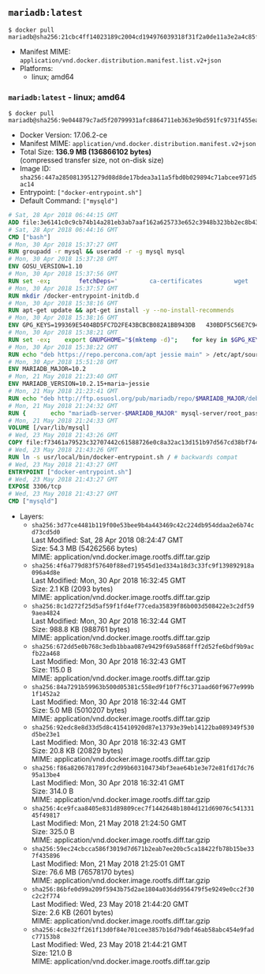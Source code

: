 ## `mariadb:latest`

```console
$ docker pull mariadb@sha256:21cbc4ff14023189c2004cd194976039318f31f2a0de11a3e2a4c85ff7c22fc1
```

-	Manifest MIME: `application/vnd.docker.distribution.manifest.list.v2+json`
-	Platforms:
	-	linux; amd64

### `mariadb:latest` - linux; amd64

```console
$ docker pull mariadb@sha256:9e044879c7ad5f20799931afc8864711eb363e9bd591fc9731f455eac8a2ffc8
```

-	Docker Version: 17.06.2-ce
-	Manifest MIME: `application/vnd.docker.distribution.manifest.v2+json`
-	Total Size: **136.9 MB (136866102 bytes)**  
	(compressed transfer size, not on-disk size)
-	Image ID: `sha256:447a2850813951279d08d8de17bdea3a11a5fbd0b029894c71abcee971d5ac14`
-	Entrypoint: `["docker-entrypoint.sh"]`
-	Default Command: `["mysqld"]`

```dockerfile
# Sat, 28 Apr 2018 06:44:15 GMT
ADD file:3e6141c0c9cb74b14a281eb3ab7aaf162a625733e652c3948b323bb2ec8b4343 in / 
# Sat, 28 Apr 2018 06:44:16 GMT
CMD ["bash"]
# Mon, 30 Apr 2018 15:37:27 GMT
RUN groupadd -r mysql && useradd -r -g mysql mysql
# Mon, 30 Apr 2018 15:37:28 GMT
ENV GOSU_VERSION=1.10
# Mon, 30 Apr 2018 15:37:56 GMT
RUN set -ex; 		fetchDeps=' 		ca-certificates 		wget 	'; 	apt-get update; 	apt-get install -y --no-install-recommends $fetchDeps; 	rm -rf /var/lib/apt/lists/*; 		dpkgArch="$(dpkg --print-architecture | awk -F- '{ print $NF }')"; 	wget -O /usr/local/bin/gosu "https://github.com/tianon/gosu/releases/download/$GOSU_VERSION/gosu-$dpkgArch"; 	wget -O /usr/local/bin/gosu.asc "https://github.com/tianon/gosu/releases/download/$GOSU_VERSION/gosu-$dpkgArch.asc"; 		export GNUPGHOME="$(mktemp -d)"; 	gpg --keyserver ha.pool.sks-keyservers.net --recv-keys B42F6819007F00F88E364FD4036A9C25BF357DD4; 	gpg --batch --verify /usr/local/bin/gosu.asc /usr/local/bin/gosu; 	rm -r "$GNUPGHOME" /usr/local/bin/gosu.asc; 		chmod +x /usr/local/bin/gosu; 	gosu nobody true; 		apt-get purge -y --auto-remove $fetchDeps
# Mon, 30 Apr 2018 15:37:57 GMT
RUN mkdir /docker-entrypoint-initdb.d
# Mon, 30 Apr 2018 15:38:16 GMT
RUN apt-get update && apt-get install -y --no-install-recommends 		apt-transport-https ca-certificates 		pwgen 	&& rm -rf /var/lib/apt/lists/*
# Mon, 30 Apr 2018 15:38:16 GMT
ENV GPG_KEYS=199369E5404BD5FC7D2FE43BCBCB082A1BB943DB 	430BDF5C56E7C94E848EE60C1C4CBDCDCD2EFD2A 	4D1BB29D63D98E422B2113B19334A25F8507EFA5
# Mon, 30 Apr 2018 15:38:21 GMT
RUN set -ex; 	export GNUPGHOME="$(mktemp -d)"; 	for key in $GPG_KEYS; do 		gpg --keyserver ha.pool.sks-keyservers.net --recv-keys "$key"; 	done; 	gpg --export $GPG_KEYS > /etc/apt/trusted.gpg.d/mariadb.gpg; 	rm -r "$GNUPGHOME"; 	apt-key list
# Mon, 30 Apr 2018 15:38:22 GMT
RUN echo "deb https://repo.percona.com/apt jessie main" > /etc/apt/sources.list.d/percona.list 	&& { 		echo 'Package: *'; 		echo 'Pin: release o=Percona Development Team'; 		echo 'Pin-Priority: 998'; 	} > /etc/apt/preferences.d/percona
# Mon, 30 Apr 2018 15:51:28 GMT
ENV MARIADB_MAJOR=10.2
# Mon, 21 May 2018 21:23:40 GMT
ENV MARIADB_VERSION=10.2.15+maria~jessie
# Mon, 21 May 2018 21:23:41 GMT
RUN echo "deb http://ftp.osuosl.org/pub/mariadb/repo/$MARIADB_MAJOR/debian jessie main" > /etc/apt/sources.list.d/mariadb.list 	&& { 		echo 'Package: *'; 		echo 'Pin: release o=MariaDB'; 		echo 'Pin-Priority: 999'; 	} > /etc/apt/preferences.d/mariadb
# Mon, 21 May 2018 21:24:32 GMT
RUN { 		echo "mariadb-server-$MARIADB_MAJOR" mysql-server/root_password password 'unused'; 		echo "mariadb-server-$MARIADB_MAJOR" mysql-server/root_password_again password 'unused'; 	} | debconf-set-selections 	&& apt-get update 	&& apt-get install -y 		"mariadb-server=$MARIADB_VERSION" 		percona-xtrabackup-24 		socat 	&& rm -rf /var/lib/apt/lists/* 	&& sed -ri 's/^user\s/#&/' /etc/mysql/my.cnf /etc/mysql/conf.d/* 	&& rm -rf /var/lib/mysql && mkdir -p /var/lib/mysql /var/run/mysqld 	&& chown -R mysql:mysql /var/lib/mysql /var/run/mysqld 	&& chmod 777 /var/run/mysqld 	&& find /etc/mysql/ -name '*.cnf' -print0 		| xargs -0 grep -lZE '^(bind-address|log)' 		| xargs -rt -0 sed -Ei 's/^(bind-address|log)/#&/' 	&& echo '[mysqld]\nskip-host-cache\nskip-name-resolve' > /etc/mysql/conf.d/docker.cnf
# Mon, 21 May 2018 21:24:33 GMT
VOLUME [/var/lib/mysql]
# Wed, 23 May 2018 21:43:26 GMT
COPY file:f73461a79523c32707442c61588726e0c8a32ac13d151b97d567cd38bf7443d4 in /usr/local/bin/ 
# Wed, 23 May 2018 21:43:26 GMT
RUN ln -s usr/local/bin/docker-entrypoint.sh / # backwards compat
# Wed, 23 May 2018 21:43:27 GMT
ENTRYPOINT ["docker-entrypoint.sh"]
# Wed, 23 May 2018 21:43:27 GMT
EXPOSE 3306/tcp
# Wed, 23 May 2018 21:43:27 GMT
CMD ["mysqld"]
```

-	Layers:
	-	`sha256:3d77ce4481b119f00e53bee9b4a443469c42c224db954ddaa2e6b74cd73cd5d0`  
		Last Modified: Sat, 28 Apr 2018 08:24:47 GMT  
		Size: 54.3 MB (54262566 bytes)  
		MIME: application/vnd.docker.image.rootfs.diff.tar.gzip
	-	`sha256:4f6a779d83f57640f88ed719545d1ed334a18d3c33fc9f139892918a096a4d8e`  
		Last Modified: Mon, 30 Apr 2018 16:32:45 GMT  
		Size: 2.1 KB (2093 bytes)  
		MIME: application/vnd.docker.image.rootfs.diff.tar.gzip
	-	`sha256:8c1d272f25d5af59f1fd4ef77ceda35839f86b003d508422e3c2df599aea4824`  
		Last Modified: Mon, 30 Apr 2018 16:32:44 GMT  
		Size: 988.8 KB (988761 bytes)  
		MIME: application/vnd.docker.image.rootfs.diff.tar.gzip
	-	`sha256:672dd5e0b768c3edb1bbaa087e9429f69a5868fff2d52fe6bdf9b9acfb22a468`  
		Last Modified: Mon, 30 Apr 2018 16:32:43 GMT  
		Size: 115.0 B  
		MIME: application/vnd.docker.image.rootfs.diff.tar.gzip
	-	`sha256:84a7291b59963b500d05381c558ed9f10f7f6c371aad60f9677e999b1f1452a2`  
		Last Modified: Mon, 30 Apr 2018 16:32:44 GMT  
		Size: 5.0 MB (5010207 bytes)  
		MIME: application/vnd.docker.image.rootfs.diff.tar.gzip
	-	`sha256:92edc8e8d33d5d8c415410920d87e13793e39eb14122ba089349f530d5be23e1`  
		Last Modified: Mon, 30 Apr 2018 16:32:43 GMT  
		Size: 20.8 KB (20829 bytes)  
		MIME: application/vnd.docker.image.rootfs.diff.tar.gzip
	-	`sha256:f86a8206781789fc2d99b603104734bf3eae64b1e3e72e81fd17dc7695a13be4`  
		Last Modified: Mon, 30 Apr 2018 16:32:41 GMT  
		Size: 314.0 B  
		MIME: application/vnd.docker.image.rootfs.diff.tar.gzip
	-	`sha256:4ce9fcaa8405e831d89809cec7f1442648b1804d121d69076c54133145f49817`  
		Last Modified: Mon, 21 May 2018 21:24:50 GMT  
		Size: 325.0 B  
		MIME: application/vnd.docker.image.rootfs.diff.tar.gzip
	-	`sha256:59ec24cbcca586f3019d7d671b2eab7ee20bc5ca18422fb78b15be337f435896`  
		Last Modified: Mon, 21 May 2018 21:25:01 GMT  
		Size: 76.6 MB (76578170 bytes)  
		MIME: application/vnd.docker.image.rootfs.diff.tar.gzip
	-	`sha256:86bfe0d99a209f5943b75d2ae1804a036dd956479f5e9249e0cc2f30c2c2f774`  
		Last Modified: Wed, 23 May 2018 21:44:20 GMT  
		Size: 2.6 KB (2601 bytes)  
		MIME: application/vnd.docker.image.rootfs.diff.tar.gzip
	-	`sha256:4c8e32ff261f13d0f84e701cee3857b16d79dbf46ab58abc454e9fadc77153b8`  
		Last Modified: Wed, 23 May 2018 21:44:21 GMT  
		Size: 121.0 B  
		MIME: application/vnd.docker.image.rootfs.diff.tar.gzip
